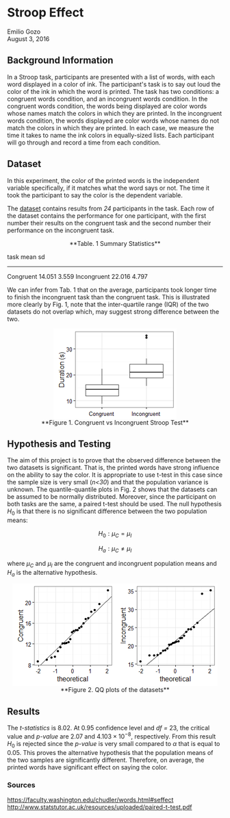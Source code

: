 # Stroop Effect
Emilio Gozo  
August 3, 2016  



## Background Information

In a Stroop task, participants are presented with a list of words, with each word displayed in a color of ink. The participant's task is to say out loud the color of the ink in which the word is printed. The task has two conditions: a congruent words condition, and an incongruent words condition. In the congruent words condition, the words being displayed are color words whose names match the colors in which they are printed. In the incongruent words condition, the words displayed are color words whose names do not match the colors in which they are printed. In each case, we measure the time it takes to name the ink colors in equally-sized lists. Each participant will go through and record a time from each condition.

## Dataset
In this experiment, the color of the printed words is the independent variable specifically, if it matches what the word says or not. The time it took the participant to say the color is the dependent variable.

The [dataset](https://www.google.com/url?q=https://drive.google.com/file/d/0B9Yf01UaIbUgQXpYb2NhZ29yX1U/view?usp%3Dsharing&sa=D&ust=1470121605931000&usg=AFQjCNGXGWmDkxvFjhd4PGaEq_Txhec2lw) contains results from *24* participants in the task. Each row of the dataset contains the performance for one participant, with the first number their results on the congruent task and the second number their performance on the incongruent task.

<center>**Table. 1 Summary Statistics**</center>

task             mean      sd
------------  -------  ------
Congruent      14.051   3.559
Incongruent    22.016   4.797

We can infer from Tab. 1 that on the average, participants took longer time to finish the incongruent task than the congruent task. This is illustrated more clearly by Fig. 1, note that the inter-quartile range (IQR) of the two datasets do not overlap which, may suggest strong difference between the two.

<img src="StroopEffect_html_files/figure-html/plot1-1.png" style="display: block; margin: auto;" />
<center>**Figure 1. Congruent vs Incongruent Stroop Test**</center>

## Hypothesis and Testing
The aim of this project is to prove that the observed difference between the two datasets is significant. That is, the printed words have strong influence on the ability to say the color. It is appropriate to use t-test in this case since the sample size is very small (*n<30*) and that the population variance is unknown. The quantile-quantile plots in Fig. 2 shows that the datasets can be assumed to be normally distributed. Moreover, since the participant on both tasks are the same, a paired t-test should be used. The null hypothesis $H_0$ is that there is no significant difference between the two population means:

$$H_0: \mu_C = \mu_I$$

$$H_a: \mu_C \neq \mu_I$$

where $\mu_C$ and $\mu_I$ are the congruent and incongruent population means and $H_a$ is the alternative hypothesis.


<img src="StroopEffect_html_files/figure-html/plot2-1.png" style="display: block; margin: auto;" />
<center>**Figure 2. QQ plots of the datasets**</center>


## Results



The *t-statistics* is 8.02. At 0.95 confidence level and *df =* 23, the critical value and *p-value* are 2.07 and $4.103\times 10^{-8}$, respectively. From this result $H_0$ is rejected since the *p-value* is very small compared to $\alpha$ that is equal to 0.05. This proves the alternative hypothesis that the population means of the two samples are significantly different. Therefore, on average, the printed words have significant effect on saying the color.


### Sources
https://faculty.washington.edu/chudler/words.html#seffect  
http://www.statstutor.ac.uk/resources/uploaded/paired-t-test.pdf
